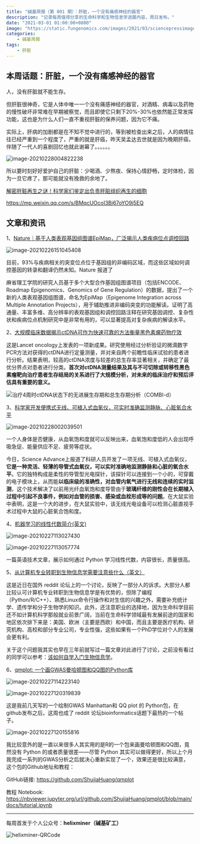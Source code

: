 ```yaml
---
title: "碱基周报（第 001 期）：肝脏，一个没有痛感神经的器官"
description: "记录每周值得分享的生命科学和生物信息学进展内容，周日发布。"
date: "2021-03-01 01:00:00+0800"
image: "https://static.fungenomics.com/images/2021/03/sciencepressimageforkatiecopy.png"
categories:
    - 碱基周报
tags:
    - 肝脏
---
```


## 本周话题：肝脏，一个没有痛感神经的器官

人，没有肝脏就不能生存。

但肝脏很神奇，它是人体中唯一一个没有痛感神经的器官，对酒精、病毒以及药物的慢性破坏非常难在早期被察觉，而且即使它只剩下20%-30%也依然能正常发挥功能，这也是为什么人们一直不重视肝脏的保养问题，因为它不痛。

实际上，肝病的加剧都是在不知不觉中进行的，等到被检查出来之后，人的病情往往已经严重到一个程度了，严重的就是肝癌，昨天吴孟达去世就是因为晚期肝癌，伴随了一代人的喜剧回忆也就此谢幕了。。。。。。



![image-20210228004822238](https://static.fungenomics.com/images/2021/03/image-20210228004822238.png)



所以要时刻好好爱护自己的肝脏：少喝酒、少熬夜、保持心情舒畅，定时体检，因为一旦它疼了，那可能就没有挽救的余地了。

[解密肝脏再生之谜！科学家们鉴定出负责肝脏组织再生的细胞](https://medicalxpress.com/news/2021-02-scientists-cells-responsible-liver-tissue.html)

https://mp.weixin.qq.com/s/BMqcUOcoI3Bj67oYO9j5EQ

## 文章和资讯

1、[Nature｜基于人类表观基因组图谱EpiMap，广泛揭示人类疾病位点调控回路](https://mp.weixin.qq.com/s/_yuJbLRARkgcuHsJ6YtqVg)

![image-20210226151045408](https://static.fungenomics.com/images/2021/03/image-20210226151045408.png)

目前，93%与疾病相关的突变位点位于基因组的非编码区域，而这些区域如何调控基因的转录和翻译仍然未知。Nature 报道了

麻省理工学院的研究人员基于多个大型合作基因组图谱项目（包括ENCODE、Roadmap Epigenomics、Genomics of Gene Regulation）的数据，提出了一个新的人类表观基因组图谱，命名为EpiMap（Epigenome Integration across Multiple Annotation Projects），用于辅助推进非编码突变的功能解读。证明了高通量、丰富多维、高分辨率的表观基因组和调控回路注释在研究基因调控、复杂性状和疾病位点机制研究中是非常有用的，可以显著提高对复杂疾病的解读水平。



2、[大规模临床数据揭示ctDNA可作为快速可靠的方法衡量黑色素瘤药物疗效](https://mp.weixin.qq.com/s/QzKGoiGGexvNPc-QuCkjNw)

这是Lancet oncology上发表的一项新成果。研究使用经过分析验证的微滴数字PCR方法对获得的ctDNA进行定量测量，并对来自两个前瞻性临床试验的患者进行分析。结果表明，较高的ctDNA浓度与较差的总生存率显著相关，并确定了最优分界点对患者进行分类。**首次对ctDNA测量结果及其与不可切除或转移性黑色素瘤靶向治疗患者生存结局的关系进行了大规模分析，对未来的临床治疗和预后评估具有重要的意义。**

![治疗4周时ctDNA状态下的无进展生存期和总生存期分析（COMBI-d）](https://static.fungenomics.com/images/2021/03/image-20210227111701984.png)



3、[科学家开发便携式无线、可植入式血氧仪，可实时准确监测静脉、心脏氧合水平](https://mp.weixin.qq.com/s/ZM8AwF_sobCFrmSqTO7Z6Q)

![image-20210228002039501](https://static.fungenomics.com/images/2021/03/image-20210228002039501.png)



一个人身体是否健康，从血氧饱和度就可以反映出来，血氧饱和度低的人会出现呼吸急促、能量供应不足、疲劳等症状。

今日，Science Advance上报道了科研人员开发了一项无线、可植入式血氧仪，**它是一种灵活、轻薄的导管式血氧仪，可以实时准确地监测静脉和心脏的氧合水平**。它的独特构成是柔性的导管型光电探针，该探针可以连接到一个小的，可穿戴的电子模块上，从而能**以临床级的准确性，对血管内氧气进行无线和连续的实时监测**，这个技术解决了以前用光纤血氧饱和度导管由于**玻璃纤维的刚性会在长期植入过程中引起不良事件，例如对血管的损害、感染或血栓形成等的问题**。在大鼠实验中表明，这是一个大的进步，在大鼠实验中，该无线光电设备可以检测心脏直视手术过程中大鼠的心脏氧合饱和度。



4、[机器学习的线性代数简介(英文)](https://pabloinsente.github.io/intro-linear-algebra)

![image-20210227113027430](https://static.fungenomics.com/images/2021/03/image-20210227113027430.png)

![image-20210227113057774](https://static.fungenomics.com/images/2021/03/image-20210227113057774.png)

一篇英语技术文章，展示如何通过 Python 学习线性代数，内容很长，质量很高。



5、[从计算机专业转职到生物信息学需要注意些什么（英文）](https://www.reddit.com/r/bioinformatics/comments/ls1hle/computer_science_to_bioinformatics_transition_as/)

这是近日在国外 reddit 论坛上的一个讨论，反映了一部分人的诉求。大部分人都比较认可计算机专业转职到生物信息学是有优势的，但除了编程（Python/R/C++）、熟悉Linux命令行操作和对生信的兴趣之外，需要补充统计学、遗传学和分子生物学的知识。此外，还注意职业的选择地，因为生命科学目前还不如计算机科学那般就业前景广阔，当前在生命科学领域最有发展前途的国家和地区依次排下来是：美国、欧洲（主要是西欧）和中国，而且主要是医疗机构、研究机构、高校和部分专业公司，专业性强，这些如果有一个PhD学位对个人的发展会更有利。

关于这个问题我其实也早在三年前就写过一篇文章对此进行了讨论，之前没有看过的同学可以参考：[该如何自学入门生物信息学](https://mp.weixin.qq.com/s/-dUMXBsiXGfGo4dhJXVa8A)。



6、[qmplot: 一个画GWAS曼哈顿图和QQ图的Python库](https://github.com/ShujiaHuang/qmplot)

![image-20210227114223140](https://static.fungenomics.com/images/2021/03/image-20210227114223140.png)

![image-20210227120319839](https://static.fungenomics.com/images/2021/03/image-20210227120319839.png)



这是我前几天写的一个绘制GWAS Manhattan和 QQ plot 的 Python包，在github发布之后，这周也成了 reddit 论坛bioinformatics话题下最热的一个帖子。

![image-20210227120155816](https://static.fungenomics.com/images/2021/03/image-20210227120155816.png)



我比较意外的是一直以来很多人其实用的是R的一个包来画曼哈顿图和QQ图，竟然没有 Python 的或者质量很差——尽管 Python 其实可以做得更好，所以上个月我完成一系列的GWAS分析之后就决心重新实现了一个，效果还是很比较满意，这个包的Github地址和教程：

GitHub链接: <https://github.com/ShujiaHuang/qmplot>

教程 Notebook: <https://nbviewer.jupyter.org/url/github.com/ShujiaHuang/qmplot/blob/main/docs/tutorial.ipynb>


-----

每周首发于个人公众号：**helixminer（碱基矿工）**

![helixminer-QRCode](https://static.fungenomics.com/images/2021/03/helixminer-mid-red.png)
